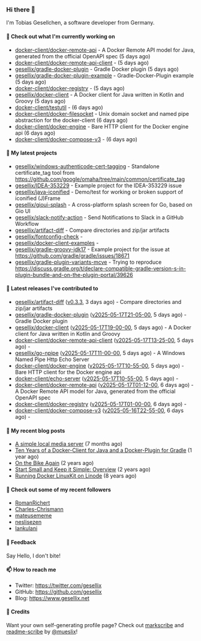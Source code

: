 ### Hi there 👋

I'm Tobias Gesellchen, a software developer from Germany.

#### 👷 Check out what I'm currently working on

- [docker-client/docker-remote-api](https://github.com/docker-client/docker-remote-api) - A Docker Remote API model for Java, generated from the official OpenAPI spec (5 days ago)
- [docker-client/docker-remote-api-client](https://github.com/docker-client/docker-remote-api-client) -  (5 days ago)
- [gesellix/gradle-docker-plugin](https://github.com/gesellix/gradle-docker-plugin) - Gradle Docker plugin (5 days ago)
- [gesellix/gradle-docker-plugin-example](https://github.com/gesellix/gradle-docker-plugin-example) - Gradle-Docker-Plugin example (5 days ago)
- [docker-client/docker-registry](https://github.com/docker-client/docker-registry) -  (5 days ago)
- [gesellix/docker-client](https://github.com/gesellix/docker-client) - A Docker client for Java written in Kotlin and Groovy (5 days ago)
- [docker-client/testutil](https://github.com/docker-client/testutil) -  (6 days ago)
- [docker-client/docker-filesocket](https://github.com/docker-client/docker-filesocket) - Unix domain socket and named pipe abstraction for the docker-client (6 days ago)
- [docker-client/docker-engine](https://github.com/docker-client/docker-engine) - Bare HTTP client for the Docker engine api (6 days ago)
- [docker-client/docker-compose-v3](https://github.com/docker-client/docker-compose-v3) -  (6 days ago)

#### 🌱 My latest projects

- [gesellix/windows-authenticode-cert-tagging](https://github.com/gesellix/windows-authenticode-cert-tagging) - Standalone certificate_tag tool from https://github.com/google/omaha/tree/main/common/certificate_tag
- [gesellix/IDEA-353229](https://github.com/gesellix/IDEA-353229) - Example project for the IDEA-353229 issue
- [gesellix/java-iconified](https://github.com/gesellix/java-iconified) - Demo/test for working or broken support of iconified (J)Frame
- [gesellix/gioui-splash](https://github.com/gesellix/gioui-splash) - A cross-platform splash screen for Go, based on Gio UI
- [gesellix/slack-notify-action](https://github.com/gesellix/slack-notify-action) - Send Notifications to Slack in a GitHub Workflow
- [gesellix/artifact-diff](https://github.com/gesellix/artifact-diff) - Compare directories and zip/jar artifacts
- [gesellix/fontconfig-check](https://github.com/gesellix/fontconfig-check) - 
- [gesellix/docker-client-examples](https://github.com/gesellix/docker-client-examples) - 
- [gesellix/gradle-groovy-jdk17](https://github.com/gesellix/gradle-groovy-jdk17) - Example project for the issue at https://github.com/gradle/gradle/issues/18671
- [gesellix/gradle-plugin-variants-mcve](https://github.com/gesellix/gradle-plugin-variants-mcve) - Trying to reproduce https://discuss.gradle.org/t/declare-compatible-gradle-version-s-in-plugin-bundle-and-on-the-plugin-portal/39626

#### 🔭 Latest releases I've contributed to

- [gesellix/artifact-diff](https://github.com/gesellix/artifact-diff) ([v0.3.3](https://github.com/gesellix/artifact-diff/releases/tag/v0.3.3), 3 days ago) - Compare directories and zip/jar artifacts
- [gesellix/gradle-docker-plugin](https://github.com/gesellix/gradle-docker-plugin) ([v2025-05-17T21-05-00](https://github.com/gesellix/gradle-docker-plugin/releases/tag/v2025-05-17T21-05-00), 5 days ago) - Gradle Docker plugin
- [gesellix/docker-client](https://github.com/gesellix/docker-client) ([v2025-05-17T19-00-00](https://github.com/gesellix/docker-client/releases/tag/v2025-05-17T19-00-00), 5 days ago) - A Docker client for Java written in Kotlin and Groovy
- [docker-client/docker-remote-api-client](https://github.com/docker-client/docker-remote-api-client) ([v2025-05-17T13-25-00](https://github.com/docker-client/docker-remote-api-client/releases/tag/v2025-05-17T13-25-00), 5 days ago) - 
- [gesellix/go-npipe](https://github.com/gesellix/go-npipe) ([v2025-05-17T11-00-00](https://github.com/gesellix/go-npipe/releases/tag/v2025-05-17T11-00-00), 5 days ago) - A Windows Named Pipe Http Echo Server
- [docker-client/docker-engine](https://github.com/docker-client/docker-engine) ([v2025-05-17T10-55-00](https://github.com/docker-client/docker-engine/releases/tag/v2025-05-17T10-55-00), 5 days ago) - Bare HTTP client for the Docker engine api
- [docker-client/echo-server](https://github.com/docker-client/echo-server) ([v2025-05-17T10-55-00](https://github.com/docker-client/echo-server/releases/tag/v2025-05-17T10-55-00), 5 days ago) - 
- [docker-client/docker-remote-api](https://github.com/docker-client/docker-remote-api) ([v2025-05-17T01-12-00](https://github.com/docker-client/docker-remote-api/releases/tag/v2025-05-17T01-12-00), 6 days ago) - A Docker Remote API model for Java, generated from the official OpenAPI spec
- [docker-client/docker-registry](https://github.com/docker-client/docker-registry) ([v2025-05-17T01-00-00](https://github.com/docker-client/docker-registry/releases/tag/v2025-05-17T01-00-00), 6 days ago) - 
- [docker-client/docker-compose-v3](https://github.com/docker-client/docker-compose-v3) ([v2025-05-16T22-55-00](https://github.com/docker-client/docker-compose-v3/releases/tag/v2025-05-16T22-55-00), 6 days ago) - 

#### 📜 My recent blog posts

- [A simple local media server](https://www.gesellix.net/posts/a-simple-local-media-server/) (7 months ago)
- [Ten Years of a Docker-Client for Java and a Docker-Plugin for Gradle](https://www.gesellix.net/posts/ten-years-docker-client-and-gradle-plugin/) (1 year ago)
- [On the Bike Again](https://www.gesellix.net/posts/on-the-bike-again/) (2 years ago)
- [Start Small and Keep it Simple: Overview](https://www.gesellix.net/posts/start-small-keep-it-simple--overview/) (2 years ago)
- [Running Docker LinuxKit on Linode](https://www.gesellix.net/posts/running-docker-linuxkit-on-linode/) (8 years ago)



#### 👯 Check out some of my recent followers

- [RomanRichert](https://github.com/RomanRichert)
- [Charles-Chrismann](https://github.com/Charles-Chrismann)
- [mateusememe](https://github.com/mateusememe)
- [neslisezen](https://github.com/neslisezen)
- [Iankulani](https://github.com/Iankulani)

#### 💬 Feedback

Say Hello, I don't bite!

#### 📫 How to reach me

- Twitter: https://twitter.com/gesellix
- GitHub: https://github.com/gesellix
- Blog: https://www.gesellix.net

#### 🙇 Credits

Want your own self-generating profile page? Check out [markscribe](https://github.com/muesli/markscribe)
and [readme-scribe](https://github.com/muesli/readme-scribe) by [@mueslix](https://twitter.com/mueslix)!
